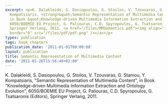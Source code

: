 ```yaml
---
excerpt: <p>K. Dalakleidi, S. Dasiopoulou, G. Stoilos, V. Tzouvaras, G. Stamou, Y.
  Kompatsiaris, <strong>&quot;Semantic Representation of Multimedia Content&quot;</strong>,
  in Book &quot;Knowledge-driven Multimedia Information Extraction and Ontology Evolution&quot;,
  6050/BOEMIE EU Project, G. Paliouras, C.D. Spyropoulos, G. Tsatsaronis (Editors),
  Springer Verlang, 2011. <a href="/files/MMSemantics.pdf"><img align="top" alt=""
  border="0" src="/files/pdf/pdf.png" /></a></p>
types: publication
tags: book_chapters
publication_date: '2011-01-01T00:00:00'
layout: publication
title: Semantic Representation of Multimedia Content
date: '2011-01-26T15:56:40+02:00'
---
```

<p>K. Dalakleidi, S. Dasiopoulou, G. Stoilos, V. Tzouvaras, G. Stamou, Y. Kompatsiaris, "Semantic Representation of Multimedia Content", in Book "Knowledge-driven Multimedia Information Extraction and Ontology Evolution", 6050/BOEMIE EU Project, G. Paliouras, C.D. Spyropoulos, G. Tsatsaronis (Editors), Springer Verlang, 2011. <a href="/files/MMSemantics.pdf"><img alt="" src="/files/pdf/pdf.png" align="top" border="0"></a></p>
